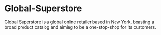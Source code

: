 # Global-Superstore
Global Superstore is a global online retailer based in New York, boasting a broad product catalog and aiming to be a one-stop-shop for its customers. 
